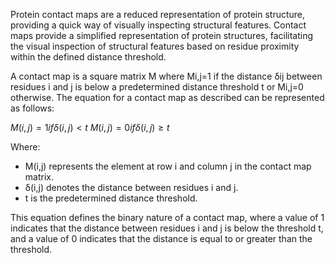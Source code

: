 Protein contact maps are a reduced representation of protein structure, providing a quick way of visually inspecting structural features. 
Contact maps provide a simplified representation of protein structures, facilitating the visual inspection of structural features based on residue proximity within the defined distance threshold.

A contact map is a square matrix M where Mi,j=1 if the distance δij between residues i and j is below a predetermined distance threshold t or Mi,j=0 otherwise. The equation for a contact map as described can be represented as follows:

$`M(i,j) = 1 if δ(i,j) < t`$
$`M(i,j) = 0 if δ(i,j) ≥ t`$



Where:
- M(i,j) represents the element at row i and column j in the contact map matrix.
- δ(i,j) denotes the distance between residues i and j.
- t is the predetermined distance threshold.

This equation defines the binary nature of a contact map, where a value of 1 indicates that the distance between residues i and j is below the threshold t, and a value of 0 indicates that 
the distance is equal to or greater than the threshold. 
